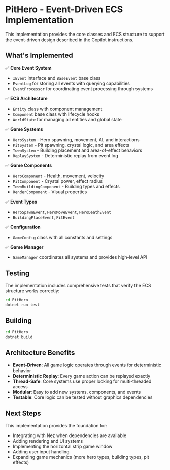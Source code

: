 # PitHero - Event-Driven ECS Implementation

This implementation provides the core classes and ECS structure to support the event-driven design described in the Copilot instructions.

## What's Implemented

✅ **Core Event System**
- `IEvent` interface and `BaseEvent` base class
- `EventLog` for storing all events with querying capabilities
- `EventProcessor` for coordinating event processing through systems

✅ **ECS Architecture**
- `Entity` class with component management
- `Component` base class with lifecycle hooks
- `WorldState` for managing all entities and global state

✅ **Game Systems**
- `HeroSystem` - Hero spawning, movement, AI, and interactions
- `PitSystem` - Pit spawning, crystal logic, and area effects
- `TownSystem` - Building placement and area-of-effect behaviors
- `ReplaySystem` - Deterministic replay from event log

✅ **Game Components**
- `HeroComponent` - Health, movement, velocity
- `PitComponent` - Crystal power, effect radius
- `TownBuildingComponent` - Building types and effects
- `RenderComponent` - Visual properties

✅ **Event Types**
- `HeroSpawnEvent`, `HeroMoveEvent`, `HeroDeathEvent`
- `BuildingPlaceEvent`, `PitEvent`

✅ **Configuration**
- `GameConfig` class with all constants and settings

✅ **Game Manager**
- `GameManager` coordinates all systems and provides high-level API

## Testing

The implementation includes comprehensive tests that verify the ECS structure works correctly:

```bash
cd PitHero
dotnet run test
```

## Building

```bash
cd PitHero
dotnet build
```

## Architecture Benefits

- **Event-Driven**: All game logic operates through events for deterministic behavior
- **Deterministic Replay**: Every game action can be replayed exactly
- **Thread-Safe**: Core systems use proper locking for multi-threaded access
- **Modular**: Easy to add new systems, components, and events
- **Testable**: Core logic can be tested without graphics dependencies

## Next Steps

This implementation provides the foundation for:
- Integrating with Nez when dependencies are available
- Adding rendering and UI systems
- Implementing the horizontal strip game window
- Adding user input handling
- Expanding game mechanics (more hero types, building types, pit effects)
